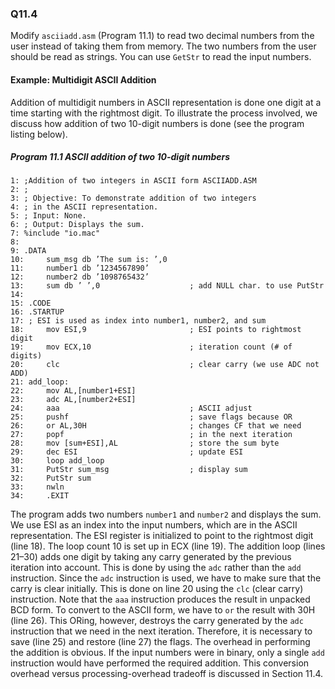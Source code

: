 ### Q11.4

Modify ```asciiadd.asm``` (Program 11.1) to read two decimal numbers from the user instead of taking them from memory. The two numbers from the user should be read as strings. You can use ```GetStr``` to read the input numbers.

#### Example: Multidigit ASCII Addition

Addition of multidigit numbers in ASCII representation is done one digit at a time starting with the rightmost digit. To illustrate the process involved, we discuss how addition of two 10-digit numbers is done (see the program listing below).

##### Program 11.1 ASCII addition of two 10-digit numbers

```assembly
1: ;Addition of two integers in ASCII form ASCIIADD.ASM
2: ;
3: ; Objective: To demonstrate addition of two integers
4: ; in the ASCII representation.
5: ; Input: None.
6: ; Output: Displays the sum.
7: %include "io.mac"
8:
9: .DATA
10:     sum_msg db ’The sum is: ’,0
11:     number1 db ’1234567890’
12:     number2 db ’1098765432’
13:     sum db ’ ’,0                    ; add NULL char. to use PutStr
14:
15: .CODE
16: .STARTUP
17: ; ESI is used as index into number1, number2, and sum
18:     mov ESI,9                       ; ESI points to rightmost digit
19:     mov ECX,10                      ; iteration count (# of digits)
20:     clc                             ; clear carry (we use ADC not ADD)
21: add_loop:
22:     mov AL,[number1+ESI]
23:     adc AL,[number2+ESI]
24:     aaa                             ; ASCII adjust
25:     pushf                           ; save flags because OR
26:     or AL,30H                       ; changes CF that we need
27:     popf                            ; in the next iteration
28:     mov [sum+ESI],AL                ; store the sum byte
29:     dec ESI                         ; update ESI
30:     loop add_loop
31:     PutStr sum_msg                  ; display sum
32:     PutStr sum
33:     nwln
34:     .EXIT
```

The program adds two numbers ```number1``` and ```number2``` and displays the sum. We use ESI as an index into the input numbers, which are in the ASCII representation. The ESI register is initialized to point to the rightmost digit (line 18). The loop count 10 is set up in ECX (line 19). The addition loop (lines 21–30) adds one digit by taking any carry generated by the previous iteration into account. This is done by using the ```adc``` rather than the ```add``` instruction. Since the ```adc``` instruction is used, we have to make sure that the carry is clear initially. This is done on line 20 using the ```clc``` (clear carry) instruction. Note that the ```aaa``` instruction produces the result in unpacked BCD form. To convert to
the ASCII form, we have to ```or``` the result with 30H (line 26). This ORing, however, destroys the carry generated by the ```adc``` instruction that we need in the next iteration. Therefore, it is necessary to save (line 25) and restore (line 27) the flags. The overhead in performing the addition is obvious. If the input numbers were in binary, only a single ```add``` instruction would have performed the required addition. This conversion overhead versus processing-overhead tradeoff is discussed in Section 11.4.
